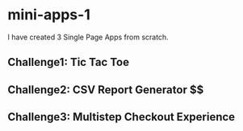 # mini-apps-1
I have created 3 Single Page Apps from scratch.
## Challenge1: Tic Tac Toe ##
 > 
## Challenge2: CSV Report Generator $$
 >
## Challenge3: Multistep Checkout Experience ##
 >
